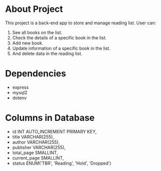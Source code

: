 # About Project
This project is a back-end app to store and manage reading list.
User can:
1. See all books on the list.
2. Check the details of a specific book in the list.
3. Add new book.
4. Update information of a specific book in the list.
5. And delete data in the reading list.

# Dependencies
- express
- mysql2
- dotenv

# Columns in Database
- id INT AUTO_INCREMENT PRIMARY KEY,
- title VARCHAR(255),
- author VARCHAR(255),
- publisher VARCHAR(255),
- total_page SMALLINT,
- current_page SMALLINT,
- status ENUM('TBR', 'Reading', 'Hold', 'Dropped')
